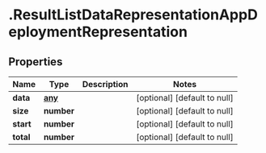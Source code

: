 # .ResultListDataRepresentationAppDeploymentRepresentation

## Properties
Name | Type | Description | Notes
------------ | ------------- | ------------- | -------------
**data** | [**any**](AppDeploymentRepresentation.md) |  | [optional] [default to null]
**size** | **number** |  | [optional] [default to null]
**start** | **number** |  | [optional] [default to null]
**total** | **number** |  | [optional] [default to null]


